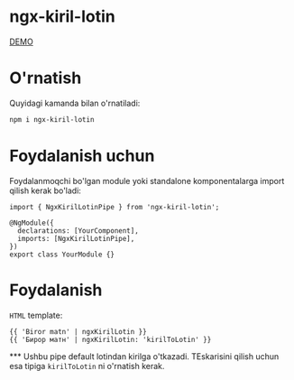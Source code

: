 # ngx-kiril-lotin

[DEMO](https://stackblitz.com/edit/angular-pnxs4z?file=src%2Fmain.ts)

# O'rnatish

Quyidagi kamanda bilan o'rnatiladi:

```bash
npm i ngx-kiril-lotin
```

# Foydalanish uchun

Foydalanmoqchi bo'lgan module yoki standalone komponentalarga import qilish kerak bo'ladi:

```
import { NgxKirilLotinPipe } from 'ngx-kiril-lotin';

@NgModule({
  declarations: [YourComponent],
  imports: [NgxKirilLotinPipe],
})
export class YourModule {}
```

# Foydalanish

`HTML` template:

```
{{ 'Biror matn' | ngxKirilLotin }}
{{ 'Бирор матн' | ngxKirilLotin: 'kirilToLotin' }}
```

\*\*\* Ushbu pipe default lotindan kirilga o'tkazadi. TEskarisini qilish uchun esa tipiga `kirilToLotin` ni o'rnatish kerak.
